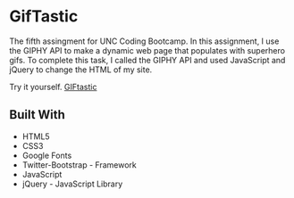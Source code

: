 # GifTastic
The fifth assingment for UNC Coding Bootcamp.
In this assignment, I use the GIPHY API to make a dynamic web page that populates with superhero gifs. To complete this task, I called the GIPHY API and used JavaScript and jQuery to change the HTML of my site.

Try it yourself.
[GIFtastic](https://colin-m-williams.github.io/TriviaGame/)



## Built With

* HTML5
* CSS3
* Google Fonts
* Twitter-Bootstrap - Framework
* JavaScript 
* jQuery - JavaScript Library